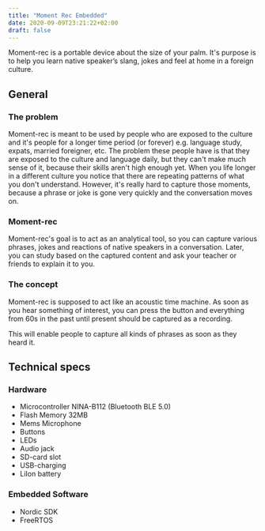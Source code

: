 ```yaml
---
title: "Moment Rec Embedded"
date: 2020-09-09T23:21:22+02:00
draft: false
---
```


Moment-rec is a portable device about the size of your palm. It's purpose is to help you learn native speaker’s slang, jokes and feel at home in a foreign culture.

## General

### The problem

Moment-rec is meant to be used by people who are exposed to the culture and it's people for a longer time period (or forever) e.g. language study, expats, married foreigner, etc. The problem these people have is that they are exposed to the culture and language daily, but they can't make much sense of it, because their skills aren't high enough yet. When you life longer in a different culture you notice that there are repeating patterns of what you don't understand. However, it's really hard to capture those moments, because a phrase or joke is gone very quickly and the conversation moves on.

### Moment-rec

Moment-rec's goal is to act as an analytical tool, so you can capture various phrases, jokes and reactions of native speakers in a conversation. Later, you can study based on the captured content and ask your teacher or friends to explain it to you.

### The concept

Moment-rec is supposed to act like an acoustic time machine. As soon as you hear something of interest, you can press the button and everything from 60s in the past until present should be captured as a recording.

This will enable people to capture all kinds of phrases as soon as they heard it.

## Technical specs

### Hardware

- Microcontroller NINA-B112 (Bluetooth BLE 5.0)
- Flash Memory 32MB
- Mems Microphone
- Buttons
- LEDs
- Audio jack
- SD-card slot
- USB-charging
- LiIon battery

### Embedded Software

- Nordic SDK
- FreeRTOS
